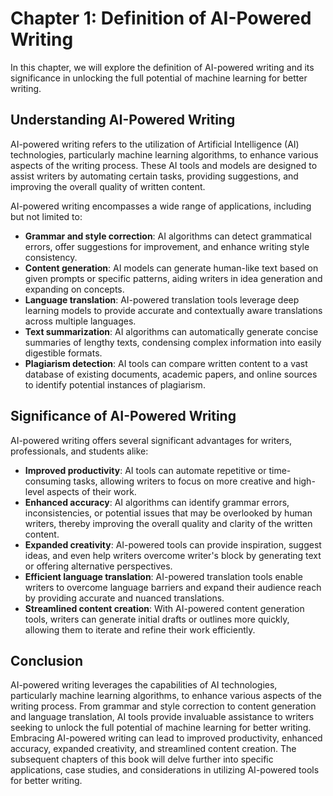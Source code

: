 Chapter 1: Definition of AI-Powered Writing
===========================================

In this chapter, we will explore the definition of AI-powered writing and its significance in unlocking the full potential of machine learning for better writing.

Understanding AI-Powered Writing
--------------------------------

AI-powered writing refers to the utilization of Artificial Intelligence (AI) technologies, particularly machine learning algorithms, to enhance various aspects of the writing process. These AI tools and models are designed to assist writers by automating certain tasks, providing suggestions, and improving the overall quality of written content.

AI-powered writing encompasses a wide range of applications, including but not limited to:

* **Grammar and style correction**: AI algorithms can detect grammatical errors, offer suggestions for improvement, and enhance writing style consistency.
* **Content generation**: AI models can generate human-like text based on given prompts or specific patterns, aiding writers in idea generation and expanding on concepts.
* **Language translation**: AI-powered translation tools leverage deep learning models to provide accurate and contextually aware translations across multiple languages.
* **Text summarization**: AI algorithms can automatically generate concise summaries of lengthy texts, condensing complex information into easily digestible formats.
* **Plagiarism detection**: AI tools can compare written content to a vast database of existing documents, academic papers, and online sources to identify potential instances of plagiarism.

Significance of AI-Powered Writing
----------------------------------

AI-powered writing offers several significant advantages for writers, professionals, and students alike:

* **Improved productivity**: AI tools can automate repetitive or time-consuming tasks, allowing writers to focus on more creative and high-level aspects of their work.
* **Enhanced accuracy**: AI algorithms can identify grammar errors, inconsistencies, or potential issues that may be overlooked by human writers, thereby improving the overall quality and clarity of the written content.
* **Expanded creativity**: AI-powered tools can provide inspiration, suggest ideas, and even help writers overcome writer's block by generating text or offering alternative perspectives.
* **Efficient language translation**: AI-powered translation tools enable writers to overcome language barriers and expand their audience reach by providing accurate and nuanced translations.
* **Streamlined content creation**: With AI-powered content generation tools, writers can generate initial drafts or outlines more quickly, allowing them to iterate and refine their work efficiently.

Conclusion
----------

AI-powered writing leverages the capabilities of AI technologies, particularly machine learning algorithms, to enhance various aspects of the writing process. From grammar and style correction to content generation and language translation, AI tools provide invaluable assistance to writers seeking to unlock the full potential of machine learning for better writing. Embracing AI-powered writing can lead to improved productivity, enhanced accuracy, expanded creativity, and streamlined content creation. The subsequent chapters of this book will delve further into specific applications, case studies, and considerations in utilizing AI-powered tools for better writing.
